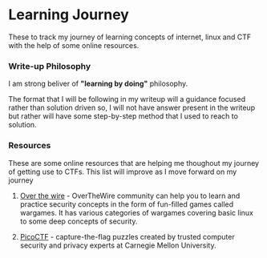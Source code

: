 # Learning Journey
These to track my journey of learning concepts of internet, linux and CTF with the help of some online resources. 

### Write-up Philosophy
I am strong beliver of **"learning by doing"** philosophy. 

The format that I will be following in my writeup will a guidance focused rather than solution driven so, I will not have answer present in the writeup but rather will have some step-by-step method that I used to reach to solution.

### Resources
These are some online resources that are helping me thoughout my journey of getting use to CTFs. This list will improve as I move forward on my journey

1. [Over the wire](https://overthewire.org/wargames/) - OverTheWire community can help you to learn and practice security concepts in the form of fun-filled games called wargames. It has various categories of wargames covering basic linux to some deep concepts of security.

2. [PicoCTF](https://www.picoctf.org/) - capture-the-flag puzzles created by trusted computer security and privacy experts at Carnegie Mellon University.


